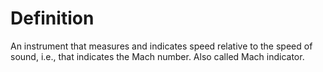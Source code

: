 # Definition

An instrument that measures and indicates speed relative to the speed of
sound, i.e., that indicates the Mach number. Also called Mach indicator.
